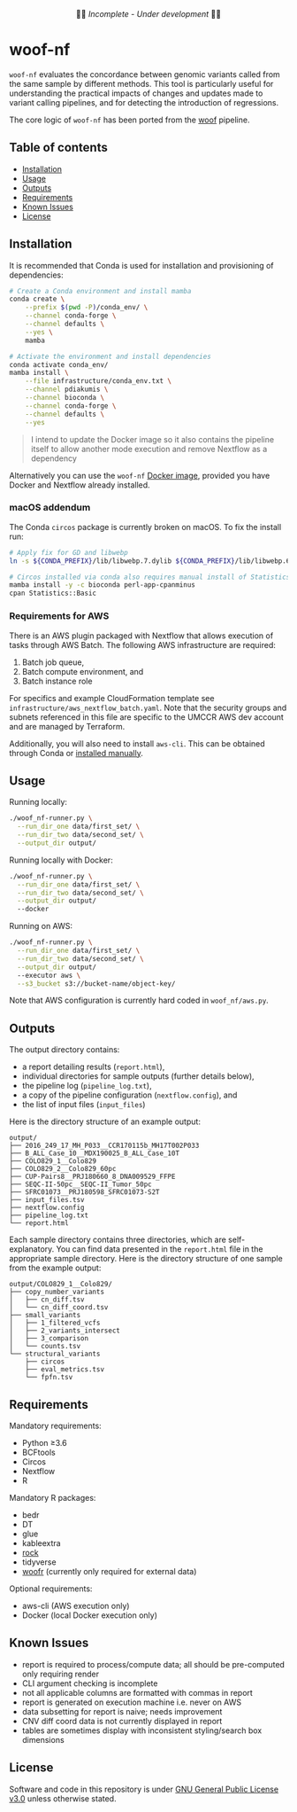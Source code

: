 &nbsp;
&nbsp;
&nbsp;
<p align="center">
🚧🚨 <em>Incomplete - Under development</em> 🚨🚧
</p>

# woof-nf
`woof-nf` evaluates the concordance between genomic variants called from the same sample by
different methods. This tool is particularly useful for understanding the practical impacts of
changes and updates made to variant calling pipelines, and for detecting the introduction of
regressions.

The core logic of `woof-nf` has been ported from the [woof](https://github.com/pdiakumis/woof)
pipeline.

## Table of contents
* [Installation](#installation)
* [Usage](#usage)
* [Outputs](#outputs)
* [Requirements](#requirements)
* [Known Issues](#known-issues)
* [License](#license)

## Installation
It is recommended that Conda is used for installation and provisioning of dependencies:
```bash
# Create a Conda environment and install mamba
conda create \
    --prefix $(pwd -P)/conda_env/ \
    --channel conda-forge \
    --channel defaults \
    --yes \
    mamba

# Activate the environment and install dependencies
conda activate conda_env/
mamba install \
    --file infrastructure/conda_env.txt \
    --channel pdiakumis \
    --channel bioconda \
    --channel conda-forge \
    --channel defaults \
    --yes
```

> I intend to update the Docker image so it also contains the pipeline itself to allow another mode
> execution and remove Nextflow as a dependency

Alternatively you can use the `woof-nf` [Docker image](https://hub.docker.com/r/scwatts/woof-nf),
provided you have Docker and Nextflow already installed.

### macOS addendum
The Conda `circos` package is currently broken on macOS. To fix the install run:
```bash
# Apply fix for GD and libwebp
ln -s ${CONDA_PREFIX}/lib/libwebp.7.dylib ${CONDA_PREFIX}/lib/libwebp.6.dylib

# Circos installed via conda also requires manual install of Statistics::Basic
mamba install -y -c bioconda perl-app-cpanminus
cpan Statistics::Basic
```

### Requirements for AWS
There is an AWS plugin packaged with Nextflow that allows execution of tasks through AWS Batch. The
following AWS infrastructure are required:
1. Batch job queue,
2. Batch compute environment, and
3. Batch instance role

For specifics and example CloudFormation template see `infrastructure/aws_nextflow_batch.yaml`. Note
that the security groups and subnets referenced in this file are specific to the UMCCR AWS dev
account and are managed by Terraform.

Additionally, you will also need to install `aws-cli`. This can be obtained through Conda or
[installed manually](https://docs.aws.amazon.com/cli/latest/userguide/install-cliv2.html).

## Usage
Running locally:
```bash
./woof_nf-runner.py \
  --run_dir_one data/first_set/ \
  --run_dir_two data/second_set/ \
  --output_dir output/
```

Running locally with Docker:
```bash
./woof_nf-runner.py \
  --run_dir_one data/first_set/ \
  --run_dir_two data/second_set/ \
  --output_dir output/
  --docker
```

Running on AWS:
```bash
./woof_nf-runner.py \
  --run_dir_one data/first_set/ \
  --run_dir_two data/second_set/ \
  --output_dir output/
  --executor aws \
  --s3_bucket s3://bucket-name/object-key/
```

Note that AWS configuration is currently hard coded in `woof_nf/aws.py`.

## Outputs
The output directory contains:
* a report detailing results (`report.html`),
* individual directories for sample outputs (further details below),
* the pipeline log (`pipeline_log.txt`),
* a copy of the pipeline configuration (`nextflow.config`), and
* the list of input files (`input_files`)

Here is the directory structure of an example output:
```text
output/
├── 2016_249_17_MH_P033__CCR170115b_MH17T002P033
├── B_ALL_Case_10__MDX190025_B_ALL_Case_10T
├── COLO829_1__Colo829
├── COLO829_2__Colo829_60pc
├── CUP-Pairs8__PRJ180660_8_DNA009529_FFPE
├── SEQC-II-50pc__SEQC-II_Tumor_50pc
├── SFRC01073__PRJ180598_SFRC01073-S2T
├── input_files.tsv
├── nextflow.config
├── pipeline_log.txt
└── report.html
```

Each sample directory contains three directories, which are self-explanatory. You can find data
presented in the `report.html` file in the appropriate sample directory. Here is the directory
structure of one sample from the example output:
```text
output/COLO829_1__Colo829/
├── copy_number_variants
│   ├── cn_diff.tsv
│   └── cn_diff_coord.tsv
├── small_variants
│   ├── 1_filtered_vcfs
│   ├── 2_variants_intersect
│   ├── 3_comparison
│   └── counts.tsv
└── structural_variants
    ├── circos
    ├── eval_metrics.tsv
    └── fpfn.tsv
```

## Requirements
Mandatory requirements:
* Python ≥3.6
* BCFtools
* Circos
* Nextflow
* R

Mandatory R packages:
* bedr
* DT
* glue
* kableextra
* [rock](https://github.com/pdiakumis/rock/)
* tidyverse
* [woofr](https://github.com/pdiakumis/woofr) (currently only required for external data)

Optional requirements:
* aws-cli (AWS execution only)
* Docker (local Docker execution only)

## Known Issues
* report is required to process/compute data; all should be pre-computed only requiring render
* CLI argument checking is incomplete
* not all applicable columns are formatted with commas in report
* report is generated on execution machine i.e. never on AWS
* data subsetting for report is naive; needs improvement
* CNV diff coord data is not currently displayed in report
* tables are sometimes display with inconsistent styling/search box dimensions

## License
Software and code in this repository is under [GNU General Public License
v3.0](https://www.gnu.org/licenses/gpl-3.0.en.html) unless otherwise stated.
